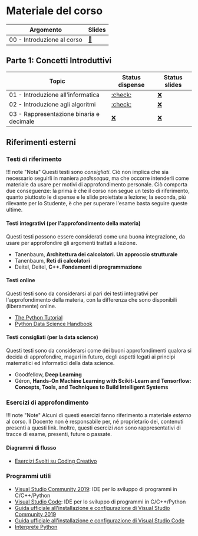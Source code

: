 # Materiale del corso

| Argomento                  | Slides                            |
| -------------------------- | --------------------------------- |
| 00 - Introduzione al corso | [:link:](slides/00_programma.pdf) |

## Parte 1: Concetti Introduttivi

| Topic                                                           | Status dispense | Status slides |
| --------------------------------------------------------------- | --------------- | ------------- |
| 01 - Introduzione all'informatica       | [:check:](#)         | [:x:](#)           |
| 02 - Introduzione agli algoritmi              | [:check:](#)         | [:x:](#)           |
| 03 - Rappresentazione binaria e decimale | [:x:](#)        | [:x:](#)           |

## Riferimenti esterni

### Testi di riferimento

!!! note "Nota"
	Questi testi sono _consigliati_. Ciò non implica che sia necessario seguirli in maniera _pedissequa_, ma che occorre intenderli come materiale da usare per motivi di approfondimento personale. Ciò comporta due conseguenze: la prima è che il corso non segue un testo di riferimento, quanto piuttosto le dispense e le slide proiettate a lezione; la seconda, più rilevante per lo Studente, è che per superare l'esame basta seguire queste ultime.

#### Testi integrativi (per l'approfondimento della materia)

Questi testi possono essere considerati come una buona integrazione, da usare per approfondire gli argomenti trattati a lezione.

- Tanenbaum, **Architettura dei calcolatori. Un approccio strutturale**
- Tanenbaum, **Reti di calcolatori**
- Deitel, Deitel, **C++. Fondamenti di programmazione**

#### Testi online

Questi testi sono da considerarsi al pari dei testi integrativi per l'approfondimento della materia, con la differenza che sono disponibili (liberamente) online.

- [The Python Tutorial](https://docs.python.org/3/tutorial/)
- [Python Data Science Handbook](https://jakevdp.github.io/PythonDataScienceHandbook/)

#### Testi consigliati (per la data science)

Questi testi sono da considerarsi come dei buoni approfondimenti qualora si decida di approfondire, magari in futuro, degli aspetti legati ai principi matematici ed informatici della data science.

- Goodfellow, **Deep Learning**
- Géron, **Hands-On Machine Learning with Scikit-Learn and Tensorflow: Concepts, Tools, and Techniques to Build Intelligent Systems**

### Esercizi di approfondimento

!!! note "Note"
	Alcuni di questi esercizi fanno riferimento a materiale _esterno_ al corso. Il Docente non è responsabile per, né proprietario dei, contenuti presenti a questi link. Inoltre, questi esercizi _non_ sono rappresentativi di tracce di esame, presenti, future o passate.

#### Diagrammi di flusso

- [Esercizi Svolti su Coding Creativo](https://www.codingcreativo.it/esercizi-svolti-diagrammi-di-flusso/)

### Programmi utili

- [Visual Studio Community 2019](https://visualstudio.microsoft.com/it/vs/community/): IDE per lo sviluppo di programmi in C/C++/Python
- [Visual Studio Code](https://code.visualstudio.com/download): IDE per lo sviluppo di programmi in C/C++/Python
- [Guida ufficiale all'installazione e configurazione di Visual Studio Community 2019](https://docs.microsoft.com/en-US/visualstudio/install/install-visual-studio?view=vs-2019)
- [Guida ufficiale all'installazione e configurazione di Visual Studio Code](https://code.visualstudio.com/docs/setup/windows#_installation)
- [Interprete Python](https://www.python.org/)
